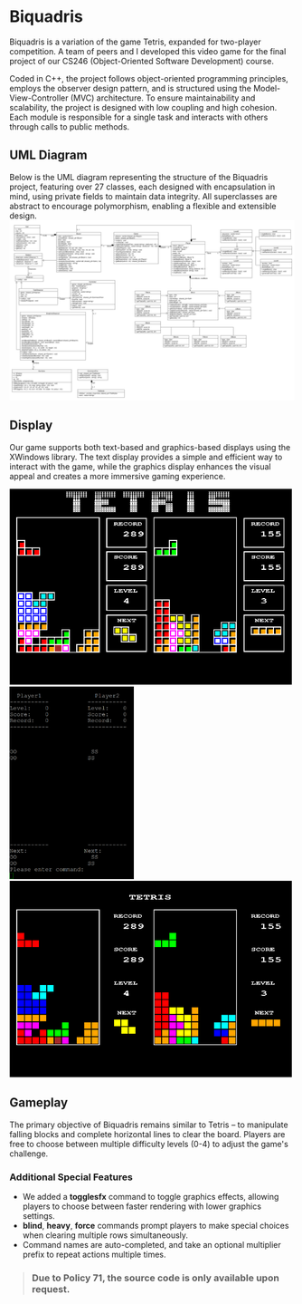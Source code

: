 # Biquadris
Biquadris is a variation of the game Tetris, expanded for two-player competition. 
A team of peers and I developed this video game for the final project of our CS246 (Object-Oriented Software Development) course. 

Coded in C++, the project follows object-oriented programming principles, employs the observer design pattern, and is structured using the Model-View-Controller (MVC) architecture. To ensure maintainability and scalability, the project is designed with low coupling and high cohesion. Each module is responsible for a single task and interacts with others through calls to public methods. 

## UML Diagram
Below is the UML diagram representing the structure of the Biquadris project, featuring over 27 classes, each designed with encapsulation in mind, using private fields to maintain data integrity. All superclasses are abstract to encourage polymorphism, enabling a flexible and extensible design.
<img src="/images/a4FinalUML.png" width="1000"> 

## Display
Our game supports both text-based and graphics-based displays using the XWindows library. The text display provides a simple and efficient way to interact with the game, while the graphics display enhances the visual appeal and creates a more immersive gaming experience.

<img src="/images/demo1.png" width="500">  <img src="/images/text.png" width="220">  
<img src="/images/nosfx.png" width="500">

## Gameplay
The primary objective of Biquadris remains similar to Tetris – to manipulate falling blocks and complete horizontal lines to clear the board. Players are free to choose between multiple difficulty levels (0-4) to adjust the game's challenge.

### Additional Special Features
* We added a **togglesfx** command to toggle graphics effects, allowing players to choose between faster rendering with lower graphics settings. 
* **blind**, **heavy**, **force** commands prompt players to make special choices when clearing multiple rows simultaneously. 
* Command names are auto-completed, and take an optional multiplier prefix to repeat actions multiple times. 



> ### Due to Policy 71, the source code is only available upon request.
